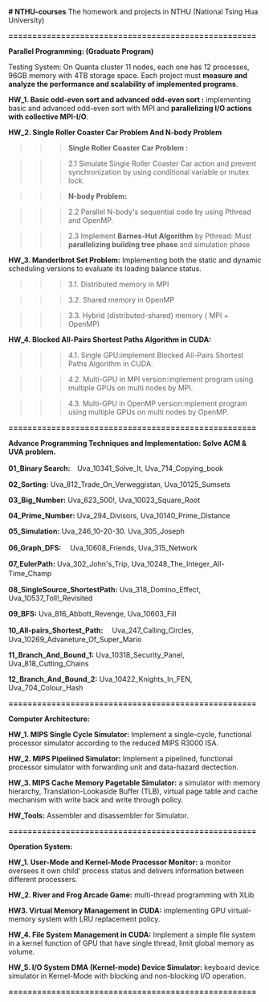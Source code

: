 <b># NTHU-courses</b>
The homework and projects in NTHU (National Tsing Hua University)

<b>====================================================</b></p>
<b>Parallel Programming: (Graduate Program)</b>

Testing System: On Quanta cluster 11 nodes, each one has 12 processes, 96GB memory with 4TB storage space.
Each project must <b>measure and analyze the performance and scalability of implemented programs</b>.

<b>HW_1. Basic odd-even sort and advanced odd-even sort :</b> implementing basic and advanced odd-even sort with MPI and <b>parallelizing I/O actions with collective MPI-I/O</b>.

<b>HW_2. Single Roller Coaster Car Problem And N-body Problem</b></p>
      <blockquote><blockquote><blockquote><b>Single Roller Coaster Car Problem  :</b></blockquote></blockquote></blockquote></p>
  <blockquote><blockquote><blockquote>2.1 Simulate Single Roller Coaster Car action and prevent synchronization by using conditional variable or mutex lock.</p></blockquote></blockquote></blockquote>
  <blockquote><blockquote><blockquote><b>N-body Problem:</b></blockquote></blockquote></blockquote></p>
  <blockquote><blockquote><blockquote>2.2 Parallel N-body's sequential code by using Pthread and OpenMP.</blockquote></blockquote></blockquote></p>
  <blockquote><blockquote><blockquote>2.3 Implement <b>Barnes-Hut Algorithm</b> by Pthread: Must <b>parallelizing building tree phase</b> and simulation phase</blockquote></blockquote></blockquote></p>

<b>HW_3. Manderlbrot Set Problem:</b> Implementing both the static and dynamic scheduling versions to evaluate its loading balance status.</p>
   <blockquote><blockquote><blockquote>3.1. Distributed memory in MPI</blockquote></blockquote></blockquote></p> 
   <blockquote><blockquote><blockquote>3.2. Shared memory in OpenMP</blockquote></blockquote></blockquote></p>
   <blockquote><blockquote><blockquote>3.3. Hybrid (distributed-shared) memory ( MPI + OpenMP)</blockquote></blockquote></blockquote></p>

<b>HW_4. Blocked All-Pairs Shortest Paths Algorithm in CUDA:</b></p>
   <blockquote><blockquote><blockquote>4.1. Single GPU:implement Blocked All-Pairs Shortest Paths Algorithm in CUDA.</blockquote></blockquote></blockquote></p>
   <blockquote><blockquote><blockquote>4.2. Multi-GPU in MPI version:implement program using multiple GPUs on multi nodes by MPI.</blockquote></blockquote></blockquote></p>
   <blockquote><blockquote><blockquote>4.3. Multi-GPU in OpenMP version:mplement program using multiple GPUs on multi nodes by OpenMP.</blockquote></blockquote></blockquote></p>
  
<b>====================================================</b></p>
<b>Advance Programming Techniques and Implementation: Solve ACM & UVA problem.</b>

<b>01_Binary Search:</b>　Uva_10341_Solve_It, Uva_714_Copying_book

<b>02_Sorting:</b>        Uva_812_Trade_On_Verweggistan,   Uva_10125_Sumsets

<b>03_Big_Number:</b>     Uva_623_500!, Uva_10023_Square_Root 

<b>04_Prime_Number:</b>   Uva_294_Divisors, Uva_10140_Prime_Distance

<b>05_Simulation:</b>     Uva_246_10-20-30. Uva_305_Joseph

<b>06_Graph_DFS:</b>　    Uva_10608_Friends, Uva_315_Network

<b>07_EulerPath:</b>      Uva_302_John's_Trip, Uva_10248_The_Integer_All-Time_Champ　

<b>08_SingleSource_ShortestPath:</b>   Uva_318_Domino_Effect,   Uva_10537_Toll!_Revisited

<b>09_BFS:</b>                         Uva_816_Abbott_Revenge,  Uva_10603_Fill

<b>10_All-pairs_Shortest_Path:</b>　   Uva_247_Calling_Circles, Uva_10269_Advaneture_Of_Super_Mario

<b>11_Branch_And_Bound_1:</b>          Uva_10318_Security_Panel, Uva_818_Cutting_Chains

<b>12_Branch_And_Bound_2:</b>          Uva_10422_Knights_In_FEN, Uva_704_Colour_Hash

<b>====================================================</b></p>
<b>Computer Architecture:</b>

<b>HW_1. MIPS Single Cycle Simulator:</b> Implement a single-cycle, functional processor simulator according to the reduced MIPS R3000 ISA. 

<b>HW_2. MIPS Pipelined Simulator:</b> Implement a pipelined, functional processor simulator with forwarding unit and data-hazard dectection.

<b>HW_3. MIPS Cache Memory Pagetable Simulator:</b> a simulator with memory hierarchy, Translation-Lookaside Buffer (TLB), virtual page table and cache mechanism with write back and write through policy. 

<b>HW_Tools:</b> Assembler and disassembler for Simulator.

<b>====================================================</b></p>
<b>Operation System:</b>

<b>HW_1. User-Mode and Kernel-Mode Processor Monitor:</b> a monitor oversees it own child’ process status and delivers information between different processers.

<b>HW_2. River and Frog Arcade Game:</b> multi-thread programming with XLib

<b>HW3. Virtual Memory Management in CUDA:</b> implementing GPU virtual-memory system with LRU replacement policy.

<b>HW_4. File System Management in CUDA:</b> Implement a simple file system in a kernel function of GPU that have single thread, limit global memory as volume.

<b>HW_5. I/O System DMA (Kernel-mode) Device Simulator:</b> keyboard device simulator in Kernel-Mode with blocking and non-blocking I/O operation.

<b>====================================================</b></p>
